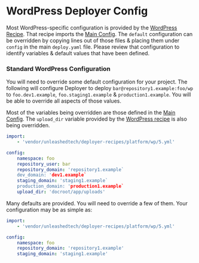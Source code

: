 # WordPress Deployer Config
Most WordPress-specific configuration is provided by the [WordPress Recipe](5.yml).
That recipe imports the [Main Config](../../config.yml). The `default`
configuration can be overridden by copying lines out of those files & placing
them under `config` in the main `deploy.yaml` file. Please review that configuration
to identify variables & default values that have been defined.

### Standard WordPress Configuration

You will need to override some default configuration for your project.
The following will configure Deployer to deploy `bar@repository1.example:foo/wp`
to `foo.dev1.example`, `foo.staging1.example` & `production1.example`. You will be able to override all aspects of those values.

Most of the variables being overridden are those defined in the [Main Config](../../config.yml).
The `upload_dir` variable provided by the [WordPress recipe](5.yml) is also
being overridden.

```yaml
import:
    - 'vendor/unleashedtech/deployer-recipes/platform/wp/5.yml'

config:
    namespace: foo
    repository_user: bar
    repository_domain: 'repository1.example`
    dev_domain: 'dev1.example`
    staging_domain: 'staging1.example`
    production_domain: 'production1.example`
    upload_dir: 'docroot/app/uploads'
```

Many defaults are provided. You will need to override a few of them. Your configuration
may be as simple as:

```yaml
import:
    - 'vendor/unleashedtech/deployer-recipes/platform/wp/5.yml'

config:
    namespace: foo
    repository_domain: 'repository1.example'
    staging_domain: 'staging1.example'
```
